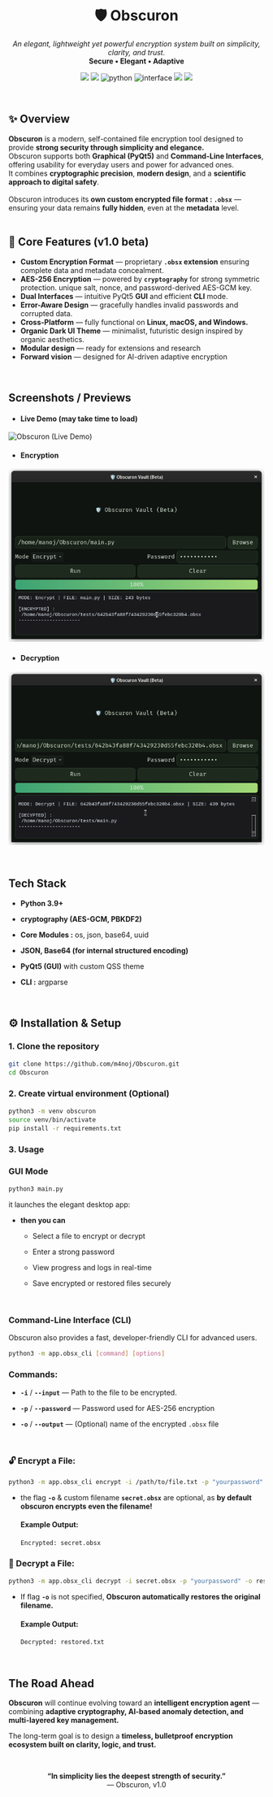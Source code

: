 <h1 align="center">🛡️ Obscuron</h1>
<p align="center">
<p align="center">
  <em>An elegant, lightweight yet powerful encryption system built on simplicity, clarity, and trust.</em><br>
  <b>Secure  •  Elegant  •  Adaptive</b>
</p>
<p align="center">
  <img src="https://img.shields.io/badge/version-v1.0-blue.svg">
  <img src="https://img.shields.io/badge/build-stable-success.svg">
  <img src="https://img.shields.io/badge/python-3.9+-yellow.svg?style=flat-square" alt="python">
  <img src="https://img.shields.io/badge/interface-GUI%20%26%20CLI-teal.svg?style=flat-square" alt="interface">
<img src="https://img.shields.io/badge/platform-Linux | MacOs | Windows-skyblue" />
<img src="https://img.shields.io/badge/license-MIT-orange.svg">
</p>
<br>


## ✨ Overview

**Obscuron** is a modern, self-contained file encryption tool designed to provide **strong security through simplicity and elegance.** <br>
Obscuron supports both **Graphical (PyQt5)** and **Command-Line Interfaces**, offering usability for everyday users and power for advanced ones.  <br> It combines **cryptographic precision**, **modern design**, and a **scientific approach to digital safety**.  <br><br>
Obscuron introduces its **own custom encrypted file format : `.obsx`** — ensuring your data remains **fully hidden**, even at the **metadata** level.  
<br>


## 🧭 Core Features (v1.0 beta)

-  **Custom Encryption Format** — proprietary **`.obsx` extension** ensuring complete data and metadata concealment.  
-  **AES-256 Encryption** — powered by **`cryptography`** for strong symmetric protection. unique salt, nonce, and password-derived AES-GCM key.
-  **Dual Interfaces** — intuitive PyQt5 **GUI** and efficient **CLI** mode.  
-  **Error-Aware Design** — gracefully handles invalid passwords and corrupted data.  
-  **Cross-Platform** — fully functional on **Linux, macOS, and Windows.**  
-  **Organic Dark UI Theme** — minimalist, futuristic design inspired by organic aesthetics.
- **Modular design** — ready for extensions and research  
- **Forward vision** — designed for  AI-driven adaptive encryption  

<br>


## Screenshots / Previews

- #### Live Demo  (may take time to load)

![Obscuron (Live Demo)](images/obscuron-demo.gif)


- #### Encryption

![Encryption)](images/encrypt.png)

- #### Decryption

![Decryption)](images/decrypt.png)

<br>


## Tech Stack

- **Python 3.9+**
  
- **cryptography (AES-GCM, PBKDF2)**

- **Core Modules :** os, json, base64, uuid

- **JSON, Base64 (for internal structured encoding)**

- **PyQt5 (GUI)** with custom QSS theme

- **CLI :** argparse

<br>


## ⚙️ Installation & Setup

### 1. Clone the repository
```bash
git clone https://github.com/m4noj/Obscuron.git
cd Obscuron
```

### 2. Create virtual environment (Optional)
```bash
python3 -m venv obscuron
source venv/bin/activate
pip install -r requirements.txt
```

### 3. Usage

### GUI Mode
```bash
python3 main.py
```
it launches the elegant desktop app:
- **then you can**

    - Select a file to encrypt or decrypt

    - Enter a strong password

    - View progress and logs in real-time

    - Save encrypted or restored files securely

<br>


### Command-Line Interface (CLI)

Obscuron also provides a fast, developer-friendly CLI for advanced users.
```bash
python3 -m app.obsx_cli [command] [options]
```

### Commands:

- **`-i`** / **`--input`** — Path to the file to be encrypted.

- **`-p`** / **`--password`** — Password used for AES-256 encryption

- **`-o`** / **`--output`** — (Optional) name of the encrypted `.obsx` file
  
<br>

### 🔓 Encrypt a File:
```bash
python3 -m app.obsx_cli encrypt -i /path/to/file.txt -p "yourpassword" -o secret.obsx
```
- the flag **`-o`** & custom filename **`secret.obsx`** are optional, as **by default obscuron encrypts even the filename!**

    #### Example Output:

    ```
    Encrypted: secret.obsx
    ```


### 🔐 Decrypt a File:
```bash
python3 -m app.obsx_cli decrypt -i secret.obsx -p "yourpassword" -o restored.txt
```

- If flag **`-o`** is not specified, **Obscuron automatically restores the original filename.**

    #### Example Output:
    ```bash
    Decrypted: restored.txt
    ```


<br>

## The Road Ahead

**Obscuron** will continue evolving toward an **intelligent encryption agent** —
combining **adaptive cryptography, AI-based anomaly detection, and multi-layered key management.**

The long-term goal is to design a **timeless, bulletproof encryption ecosystem built on clarity, logic, and trust.**

<br>

<p align="center"> <b>“In simplicity lies the deepest strength of security.”</b><br> — Obscuron, v1.0 </p> 